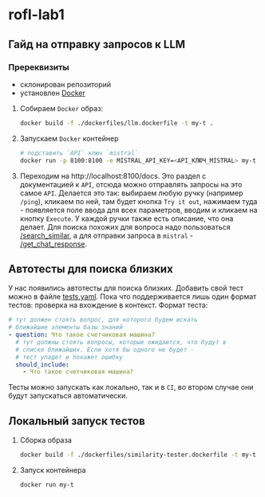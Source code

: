 # rofl-lab1

## Гайд на отправку запросов к LLM

### Пререквизиты
- склонирован репозиторий
- установлен [Docker](https://www.docker.com)

1) Собираем `Docker` образ:
    ```bash
    docker build -f ./dockerfiles/llm.dockerfile -t my-t .
    ```
2) Запускаем `Docker` контейнер
    ```bash
   # подставить `API` ключ `mistral`
    docker run -p 8100:8100 -e MISTRAL_API_KEY=<API_КЛЮЧ_MISTRAL> my-t
    ```
3) Переходим на http://localhost:8100/docs. Это раздел с документацией к `API`, отсюда можно отправлять
запросы на это самое `API`. Делается это так: выбираем любую ручку (например `/ping`), кликаем по ней, там 
будет кнопка `Try it out`, нажимаем туда - появляется поле ввода для всех параметров, вводим и кликаем на кнопку
`Execute`. У каждой ручки также есть описание, что она делает. Для поиска похожих для вопроса надо пользоваться
[/search_similar](http://0.0.0.0:8100/docs#/Questions/api_search_similar_search_similar_post), а для отправки запроса 
в `mistral` - [/get_chat_response](http://0.0.0.0:8100/docs#/Questions/api_get_chat_response_get_chat_response_post).

## Автотесты для поиска близких

У нас появились автотесты для поиска близких. Добавить свой тест можно
в файле [tests.yaml](/LLM/test/tests.yaml). Пока что поддерживается лишь 
один формат тестов: проверка на вхождение в контекст.
Формат теста:

```yaml
# тут должен стоять вопрос, для которого будем искать 
# ближайшие элементы базы знаний
- question: Что такое счетчиковая машина?
  # тут должны стоять вопросы, которые ожидаются, что будут в
  # списке ближайших. Если хотя бы одного не будет - 
  # тест упадет и покажет ошибку
  should_include:
    - Что такое счетчиковая машина?

```

Тесты можно запускать как локально, так и в `CI`, во втором
случае они будут запускаться автоматически.

## Локальный запуск тестов

1) Сборка образа
   ```bash
   docker build -f ./dockerfiles/similarity-tester.dockerfile -t my-t .
   ```
2) Запуск контейнера
   ```bash
   docker run my-t
   ```

